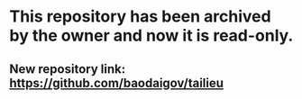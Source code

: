# This repository has been archived by the owner and now it is read-only.
## New repository link: https://github.com/baodaigov/tailieu
